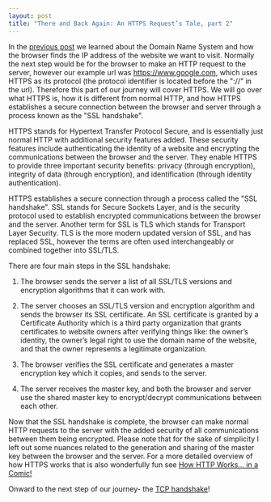 ```yaml
---
layout: post
title: "There and Back Again: An HTTPS Request’s Tale, part 2"
---
```


In the [previous post](http://androidgrl.github.io/2019/02/08/dns/) we learned about the Domain Name System and how the browser finds the IP address of the website we want to visit.  Normally the next step would be for the browser to make an HTTP request to the server, however our example url was https://www.google.com, which uses HTTPS as its protocol (the protocol identifier is located before the "://" in the url).  Therefore this part of our journey will cover HTTPS.  We will go over what HTTPS is, how it is different from normal HTTP, and how HTTPS establishes a secure connection between the browser and server through a process known as the "SSL handshake".

HTTPS stands for Hypertext Transfer Protocol Secure, and is essentially just normal HTTP with additional security features added.  These security features include authenticating the identity of a website and encrypting the communications between the browser and the server.  They enable HTTPS to provide three important security benefits: privacy (through encryption), integrity of data (through encryption), and identification (through identity authentication).

HTTPS establishes a secure connection through a process called the "SSL handshake".  SSL stands for Secure Sockets Layer, and is the security protocol used to establish encrypted communications between the browser and the server.  Another term for SSL is TLS which stands for Transport Layer Security.  TLS is the more modern updated version of SSL, and has replaced SSL, however the terms are often used interchangeably or combined together into SSL/TLS.

There are four main steps in the SSL handshake:

1. The browser sends the server a list of all SSL/TLS versions and encryption algorithms that it can work with.

2. The server chooses an SSL/TLS version and encryption algorithm and sends the browser its SSL certificate.  An SSL certificate is granted by a Certificate Authority which is a third party organization that grants certificates to website owners after verifying things like: the owner’s identity, the owner’s legal right to use the domain name of the website, and that the owner represents a legitimate organization.

3. The browser verifies the SSL certificate and generates a master encryption key which it copies, and sends to the server.

4. The server receives the master key, and both the browser and server use the shared master key to encrypt/decrypt communications between each other.


Now that the SSL handshake is complete, the browser can make normal HTTP requests to the server with the added security of all communications between them being encrypted.  Please note that for the sake of simplicity I left out some nuances related to the generation and sharing of the master key between the browser and the server.  For a more detailed overview of how HTTPS works that is also wonderfully fun see [How HTTP Works... in a Comic!](https://howhttps.works/)

Onward to the next step of our journey- the [TCP handshake](http://androidgrl.github.io/2019/02/11/tcp/)!

